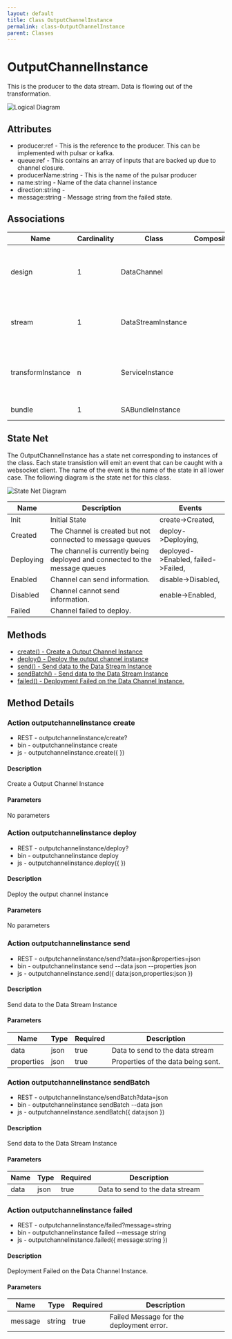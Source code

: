 ```yaml
---
layout: default
title: Class OutputChannelInstance
permalink: class-OutputChannelInstance
parent: Classes
---
```


# OutputChannelInstance

This is the producer to the data stream. Data is flowing out of the transformation.

![Logical Diagram](./logical.png)

## Attributes

* producer:ref - This is the reference to the producer. This can be implemented with pulsar or kafka.
* queue:ref - This contains an array of inputs that are backed up due to channel closure.
* producerName:string - This is the name of the pulsar producer
* name:string - Name of the data channel instance
* direction:string - 
* message:string - Message string from the failed state.


## Associations

| Name | Cardinality | Class | Composition | Owner | Description |
| --- | --- | --- | --- | --- | --- |
| design | 1 | DataChannel |  |  | Parent of the channel Instance. This is the definition of the channel. |
| stream | 1 | DataStreamInstance |  |  | This is the stream instance that is running the channel |
| transformInstance | n | ServiceInstance |  |  | This is the instance of the transformation Service for the channel. |
| bundle | 1 | SABundleInstance |  |  | This is the sabr instance |





## State Net
The OutputChannelInstance has a state net corresponding to instances of the class. Each state transistion will emit an 
event that can be caught with a websocket client. The name of the event is the name of the state in all lower case.
The following diagram is the state net for this class.

![State Net Diagram](./statenet.png)

| Name | Description | Events |
| --- | --- | --- |
| Init | Initial State | create-&gt;Created,  |
| Created | The Channel is created but not connected to message queues | deploy-&gt;Deploying,  |
| Deploying | The channel is currently being deployed and connected to the message queues | deployed-&gt;Enabled, failed-&gt;Failed,  |
| Enabled | Channel can send information. | disable-&gt;Disabled,  |
| Disabled | Channel cannot send information. | enable-&gt;Enabled,  |
| Failed | Channel failed to deploy. |  |



## Methods
* [create() - Create a Output Channel Instance](#action-create)
* [deploy() - Deploy the output channel instance](#action-deploy)
* [send() - Send data to the Data Stream Instance](#action-send)
* [sendBatch() - Send data to the Data Stream Instance](#action-sendBatch)
* [failed() - Deployment Failed on the Data Channel Instance.](#action-failed)


<h2>Method Details</h2>
    
### Action outputchannelinstance create



* REST - outputchannelinstance/create?
* bin - outputchannelinstance create 
* js - outputchannelinstance.create({  })

#### Description
Create a Output Channel Instance

#### Parameters

No parameters



### Action outputchannelinstance deploy



* REST - outputchannelinstance/deploy?
* bin - outputchannelinstance deploy 
* js - outputchannelinstance.deploy({  })

#### Description
Deploy the output channel instance

#### Parameters

No parameters



### Action outputchannelinstance send



* REST - outputchannelinstance/send?data=json&amp;properties=json
* bin - outputchannelinstance send --data json --properties json
* js - outputchannelinstance.send({ data:json,properties:json })

#### Description
Send data to the Data Stream Instance

#### Parameters

| Name | Type | Required | Description |
|---|---|---|---|
| data | json |true | Data to send to the data stream |
| properties | json |true | Properties of the data being sent. |




### Action outputchannelinstance sendBatch



* REST - outputchannelinstance/sendBatch?data=json
* bin - outputchannelinstance sendBatch --data json
* js - outputchannelinstance.sendBatch({ data:json })

#### Description
Send data to the Data Stream Instance

#### Parameters

| Name | Type | Required | Description |
|---|---|---|---|
| data | json |true | Data to send to the data stream |




### Action outputchannelinstance failed



* REST - outputchannelinstance/failed?message=string
* bin - outputchannelinstance failed --message string
* js - outputchannelinstance.failed({ message:string })

#### Description
Deployment Failed on the Data Channel Instance.

#### Parameters

| Name | Type | Required | Description |
|---|---|---|---|
| message | string |true | Failed Message for the deployment error. |





